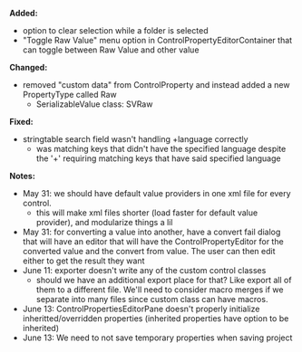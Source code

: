 **Added:**
* option to clear selection while a folder is selected
* "Toggle Raw Value" menu option in ControlPropertyEditorContainer that can toggle between Raw Value and other value

**Changed:**
* removed "custom data" from ControlProperty and instead added a new PropertyType called Raw
    * SerializableValue class: SVRaw 

**Fixed:**
* stringtable search field wasn't handling +language correctly
    * was matching keys that didn't have the specified language despite the '+' requiring matching keys that
      have said specified language

**Notes:**
* May 31: we should have default value providers in one xml file for every control.
    * this will make xml files shorter (load faster for default value provider), and modularize things a lil
* May 31: for converting a value into another, have a convert fail dialog that will have an editor that will have the ControlPropertyEditor
    for the converted value and the convert from value. The user can then edit either to get the result they want
* June 11: exporter doesn't write any of the custom control classes
    * should we have an additional export place for that? Like export all of them to a different file.
      We'll need to consider macro merges if we separate into many files since custom class can have macros.
* June 13: ControlPropertiesEditorPane doesn't properly initialize inheritted/overridden properties (inherited properties have option to be inherited)
* June 13: We need to not save temporary properties when saving project
